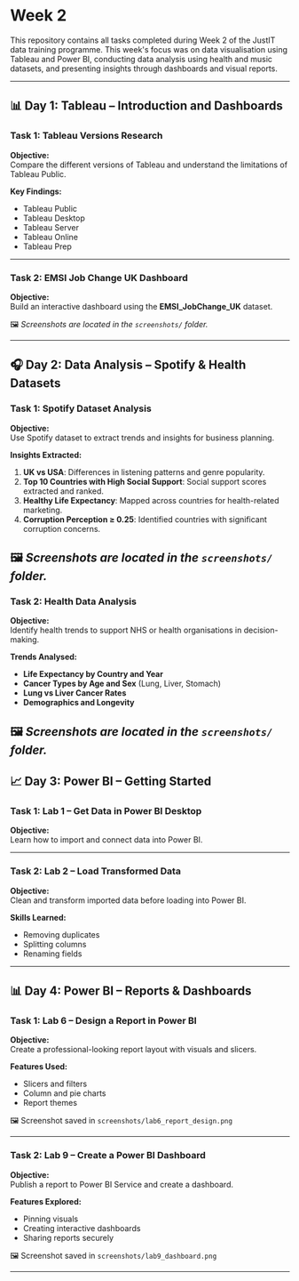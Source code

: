 # Week 2

This repository contains all tasks completed during Week 2 of the JustIT data training programme. This week's focus was on data visualisation using Tableau and Power BI, conducting data analysis using health and music datasets, and presenting insights through dashboards and visual reports.

---

## 📊 Day 1: Tableau – Introduction and Dashboards

### Task 1: Tableau Versions Research

**Objective:**  
Compare the different versions of Tableau and understand the limitations of Tableau Public.

**Key Findings:**
- Tableau Public
- Tableau Desktop
- Tableau Server
- Tableau Online
- Tableau Prep
---

### Task 2: EMSI Job Change UK Dashboard

**Objective:**  
Build an interactive dashboard using the **EMSI_JobChange_UK** dataset.

🖼️ *Screenshots are located in the `screenshots/` folder.*

---

## 🎧 Day 2: Data Analysis – Spotify & Health Datasets

### Task 1: Spotify Dataset Analysis

**Objective:**  
Use Spotify dataset to extract trends and insights for business planning.

**Insights Extracted:**
1. **UK vs USA**: Differences in listening patterns and genre popularity.
2. **Top 10 Countries with High Social Support**: Social support scores extracted and ranked.
3. **Healthy Life Expectancy**: Mapped across countries for health-related marketing.
4. **Corruption Perception ≥ 0.25**: Identified countries with significant corruption concerns.

🖼️ *Screenshots are located in the `screenshots/` folder.*
---

### Task 2: Health Data Analysis

**Objective:**  
Identify health trends to support NHS or health organisations in decision-making.

**Trends Analysed:**
- **Life Expectancy by Country and Year**
- **Cancer Types by Age and Sex** (Lung, Liver, Stomach)
- **Lung vs Liver Cancer Rates**
- **Demographics and Longevity**

🖼️ *Screenshots are located in the `screenshots/` folder.*
---

## 📈 Day 3: Power BI – Getting Started

### Task 1: Lab 1 – Get Data in Power BI Desktop

**Objective:**  
Learn how to import and connect data into Power BI.

---

### Task 2: Lab 2 – Load Transformed Data

**Objective:**  
Clean and transform imported data before loading into Power BI.

**Skills Learned:**
- Removing duplicates
- Splitting columns
- Renaming fields

---

## 📊 Day 4: Power BI – Reports & Dashboards

### Task 1: Lab 6 – Design a Report in Power BI

**Objective:**  
Create a professional-looking report layout with visuals and slicers.

**Features Used:**
- Slicers and filters
- Column and pie charts
- Report themes

🖼️ Screenshot saved in `screenshots/lab6_report_design.png`

---

### Task 2: Lab 9 – Create a Power BI Dashboard

**Objective:**  
Publish a report to Power BI Service and create a dashboard.

**Features Explored:**
- Pinning visuals
- Creating interactive dashboards
- Sharing reports securely

🖼️ Screenshot saved in `screenshots/lab9_dashboard.png`

---

